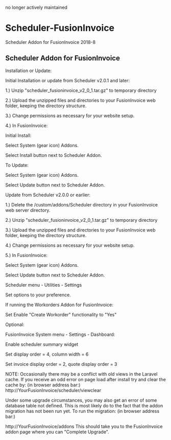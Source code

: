 no longer actively maintained
# Scheduler-FusionInvoice
Scheduler Addon for FusionInvoice 2018-8

Scheduler Addon for FusionInvoice
----------------------------------
Installation or Update:

Initial Installation or update from Scheduler v2.0.1 and later:

1.) Unzip "scheduler_fusioninvoice_v2_0_1.tar.gz" to temporary directory

2.) Upload the unzipped files and directories to your FusionInvoice web folder, keeping the directory structure.

3.) Change permissions as necessary for your website setup.

4.) In FusionInvoice:

Initial Install:

Select System (gear icon) Addons.

Select Install button next to Scheduler Addon.

To Update:

Select System (gear icon) Addons.

Select Update button next to Scheduler Addon.

Update from Scheduler v2.0.0 or earlier:

1.) Delete the <FusionInvoice>/custom/addons/Scheduler directory in your FusionInvoice web server directory.

2.) Unzip "scheduler_fusioninvoice_v2_0_1.tar.gz" to temporary directory

3.) Upload the unzipped files and directories to your FusionInvoice web folder, keeping the directory structure.

4.) Change permissions as necessary for your website setup.

5.) In FusionInvoice:

Select System (gear icon) Addons.

Select Update button next to Scheduler Addon.

Scheduler menu - Utilities - Settings

Set options to your preference.

If running the Workorders Addon for FusionInvoice:

Set Enable "Create Workorder" functionality to "Yes"

Optional:

FusionInvoice System menu - Settings - Dashboard:

Enable scheduler summary widget

Set display order = 4, column width = 6

Set invoice display order = 2, quote display order = 3


NOTE: Occasionally there may be a conflict with old views in the Laravel cache.
If you receive an odd error on page load after install try and clear the cache by:
(in browser address bar:)
http://YourFusionInvoice/scheduler/viewclear

Under some upgrade circumstances, you may also get an error of some database table
not defined. This is most likely do to the fact that the addon migration has not been run yet.
To run the migration:
(in browser address bar:)

http://YourFusionInvoice/addons
This should take you to the FusionInvoice addon page where you can "Complete Upgrade".


